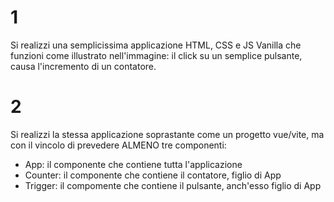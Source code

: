# 1

Si realizzi una semplicissima applicazione HTML, CSS e JS Vanilla che funzioni come illustrato nell'immagine: il click su un semplice pulsante, causa l'incremento di un contatore.

# 2

Si realizzi la stessa applicazione soprastante come un progetto vue/vite, ma con il vincolo di prevedere ALMENO tre componenti:
- App: il componente che contiene tutta l'applicazione
- Counter: il componente che contiene il contatore, figlio di App
- Trigger: il compomente che contiene il pulsante, anch'esso figlio di App
